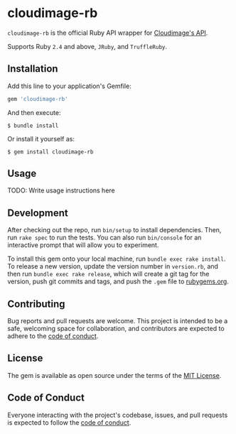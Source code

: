 # cloudimage-rb

`cloudimage-rb` is the official Ruby API wrapper for
[Cloudimage's API](https://docs.cloudimage.io/go/cloudimage-documentation-v7/en/introduction).

Supports Ruby `2.4` and above, `JRuby`, and `TruffleRuby`.

## Installation

Add this line to your application's Gemfile:

```ruby
gem 'cloudimage-rb'
```

And then execute:

    $ bundle install

Or install it yourself as:

    $ gem install cloudimage-rb

## Usage

TODO: Write usage instructions here

## Development

After checking out the repo, run `bin/setup` to install dependencies.
Then, run `rake spec` to run the tests. You can also run `bin/console` for
an interactive prompt that will allow you to experiment.

To install this gem onto your local machine, run `bundle exec rake install`.
To release a new version, update the version number in `version.rb`, and then
run `bundle exec rake release`, which will create a git tag for the version,
push git commits and tags, and push the `.gem` file to [rubygems.org](https://rubygems.org).

## Contributing

Bug reports and pull requests are welcome. This project is intended to be a safe,
welcoming space for collaboration, and contributors are expected to adhere
to the [code of conduct](https://github.com/scaleflex/cloudimage-rb/blob/master/CODE_OF_CONDUCT.md).

## License

The gem is available as open source under the terms of the [MIT License](https://opensource.org/licenses/MIT).

## Code of Conduct

Everyone interacting with the project's codebase, issues, and pull requests is
expected to follow the [code of conduct](https://github.com/scaleflex/cloudimage-rb/blob/master/CODE_OF_CONDUCT.md).
